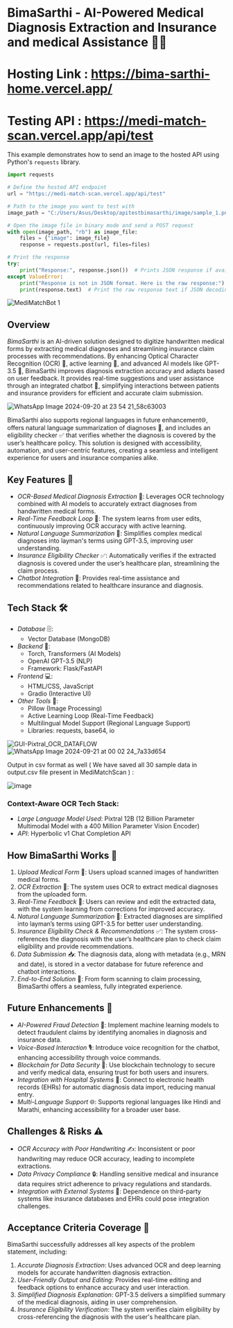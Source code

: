 # BimaSarthi - AI-Powered Medical Diagnosis Extraction and Insurance and medical Assistance 🏥💡
# Hosting Link : https://bima-sarthi-home.vercel.app/
# Testing API : https://medi-match-scan.vercel.app/api/test

This example demonstrates how to send an image to the hosted API using Python's `requests` library.

```python
import requests

# Define the hosted API endpoint
url = "https://medi-match-scan.vercel.app/api/test"

# Path to the image you want to test with
image_path = "C:/Users/Asus/Desktop/apitestbimasarthi/image/sample_1.png"

# Open the image file in binary mode and send a POST request
with open(image_path, "rb") as image_file:
    files = {"image": image_file}
    response = requests.post(url, files=files)

# Print the response
try:
    print("Response:", response.json())  # Prints JSON response if available
except ValueError:
    print("Response is not in JSON format. Here is the raw response:")
    print(response.text)  # Print the raw response text if JSON decoding fails
```


![MediMatchBot 1](https://github.com/user-attachments/assets/e6307b89-002f-4ec1-bd1f-9fc0b3eef6ab)


## Overview
*BimaSarthi* is an AI-driven solution designed to digitize handwritten medical forms by extracting medical diagnoses and streamlining insurance claim processes with recommendations. By enhancing Optical Character Recognition (OCR) 📝, active learning 🔄, and advanced AI models like GPT-3.5 🧠, BimaSarthi improves diagnosis extraction accuracy and adapts based on user feedback. It provides real-time suggestions and user assistance through an integrated chatbot 💬, simplifying interactions between patients and insurance providers for efficient and accurate claim submission.

![WhatsApp Image 2024-09-20 at 23 54 21_58c63003](https://github.com/user-attachments/assets/786ce641-68aa-4484-a171-534518fe6f42)




BimaSarthi also supports regional languages  in future enhancement🌐, offers natural language summarization of diagnoses 🧠, and includes an eligibility checker ✅ that verifies whether the diagnosis is covered by the user’s healthcare policy. This solution is designed with accessibility, automation, and user-centric features, creating a seamless and intelligent experience for users and insurance companies alike.

## Key Features 🔑
- *OCR-Based Medical Diagnosis Extraction* 📝: Leverages OCR technology combined with AI models to accurately extract diagnoses from handwritten medical forms.
- *Real-Time Feedback Loop* 🔄: The system learns from user edits, continuously improving OCR accuracy with active learning.
- *Natural Language Summarization* 🧠: Simplifies complex medical diagnoses into layman's terms using GPT-3.5, improving user understanding.
- *Insurance Eligibility Checker* ✅: Automatically verifies if the extracted diagnosis is covered under the user’s healthcare plan, streamlining the claim process.
- *Chatbot Integration* 💬: Provides real-time assistance and recommendations related to healthcare insurance and diagnosis.

## Tech Stack 🛠
- *Database* 🗄: 
  - Vector Database (MongoDB)
- *Backend* 🔧:
  - Torch, Transformers (AI Models)
  - OpenAI GPT-3.5 (NLP)
  - Framework: Flask/FastAPI
- *Frontend* 💻:
  - HTML/CSS, JavaScript
  - Gradio (Interactive UI)
- *Other Tools* 🧰:
  - Pillow (Image Processing)
  - Active Learning Loop (Real-Time Feedback)
  - Multilingual Model Support (Regional Language Support)
  - Libraries: requests, base64, io
 
![GUI-Pixtral_OCR_DATAFLOW](https://github.com/user-attachments/assets/d423413a-9954-4dd9-ba91-e3b1c78c3f3c)
![WhatsApp Image 2024-09-21 at 00 02 24_7a33d654](https://github.com/user-attachments/assets/00c1e1af-6f1f-4020-976e-764456b01c18)

Output in csv format as well ( We have saved all 30 sample data in output.csv file present in MediMatchScan ) :

![image](https://github.com/user-attachments/assets/7eaae952-a1df-4084-be86-f601bfebe864)



### Context-Aware OCR Tech Stack:
- *Large Language Model Used*: Pixtral 12B (12 Billion Parameter Multimodal Model with a 400 Million Parameter Vision Encoder)
- *API*: Hyperbolic v1 Chat Completion API

## How BimaSarthi Works 🏥
1. *Upload Medical Form* 📄: Users upload scanned images of handwritten medical forms.
2. *OCR Extraction* 📝: The system uses OCR to extract medical diagnoses from the uploaded form.
3. *Real-Time Feedback* 🔄: Users can review and edit the extracted data, with the system learning from corrections for improved accuracy.
4. *Natural Language Summarization* 🧠: Extracted diagnoses are simplified into layman’s terms using GPT-3.5 for better user understanding.
5. *Insurance Eligibility Check & Recommendations* ✅: The system cross-references the diagnosis with the user’s healthcare plan to check claim eligibility and provide recommendations.
6. *Data Submission* 📥: The diagnosis data, along with metadata (e.g., MRN and date), is stored in a vector database for future reference and chatbot interactions.
7. *End-to-End Solution* 🔄: From form scanning to claim processing, BimaSarthi offers a seamless, fully integrated experience.

## Future Enhancements 🔮
- *AI-Powered Fraud Detection* 🚨: Implement machine learning models to detect fraudulent claims by identifying anomalies in diagnosis and insurance data.
- *Voice-Based Interaction* 🎙: Introduce voice recognition for the chatbot, enhancing accessibility through voice commands.
- *Blockchain for Data Security* 🔐: Use blockchain technology to secure and verify medical data, ensuring trust for both users and insurers.
- *Integration with Hospital Systems* 🏥: Connect to electronic health records (EHRs) for automatic diagnosis data import, reducing manual entry.
- *Multi-Language Support* 🌐: Supports regional languages like Hindi and Marathi, enhancing accessibility for a broader user base.

## Challenges & Risks ⚠
- *OCR Accuracy with Poor Handwriting* ✍: Inconsistent or poor handwriting may reduce OCR accuracy, leading to incomplete extractions.
- *Data Privacy Compliance* 🔒: Handling sensitive medical and insurance data requires strict adherence to privacy regulations and standards.
- *Integration with External Systems* 🔗: Dependence on third-party systems like insurance databases and EHRs could pose integration challenges.

## Acceptance Criteria Coverage 🎯
BimaSarthi successfully addresses all key aspects of the problem statement, including:
1. *Accurate Diagnosis Extraction*: Uses advanced OCR and deep learning models for accurate handwritten diagnosis extraction.
2. *User-Friendly Output and Editing*: Provides real-time editing and feedback options to enhance accuracy and user interaction.
3. *Simplified Diagnosis Explanation*: GPT-3.5 delivers a simplified summary of the medical diagnosis, aiding in user comprehension.
4. *Insurance Eligibility Verification*: The system verifies claim eligibility by cross-referencing the diagnosis with the user's healthcare plan.
